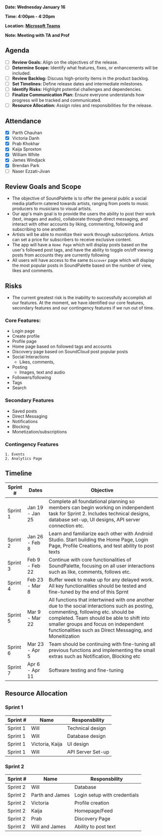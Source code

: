 **Date: Wednesday January 16**

**Time: 4:00pm - 4:20pm**

**Location: [Microsoft Teams](https://teams.microsoft.com/l/meetup-join/19%3ameeting_OTY5MDZkZjctZDI0NC00OGFmLWE5ZDktMGZlNWM3NzU0ZWQ2%40thread.v2/0?context=%7b%22Tid%22%3a%2276ae1115-1efc-4af2-a536-e2b2443af1a0%22%2c%22Oid%22%3a%227e74cc74-a733-484e-bc53-9dc429bcca3f%22%7d)**

**Note: Meeting with TA and Prof**

## Agenda 
- [ ] **Review Goals:** Align on the objectives of the release.
- [ ] **Determine Scope:** Identify what features, fixes, or enhancements will be included.
- [ ] **Review Backlog:** Discuss high-priority items in the product backlog.
- [ ] **Set Timelines:** Define release dates and intermediate milestones.
- [ ] **Identify Risks:** Highlight potential challenges and dependencies.
- [ ] **Finalize Communication Plan:** Ensure everyone understands how progress will be tracked and communicated.
- [ ] **Resource Allocation:** Assign roles and responsibilities for the release.

## Attendance
- [x] Parth Chauhan
- [x] Victoria Danh
- [x] Prab Khokhar
- [x] Kaija Sproxton
- [x] William White
- [x] James Windjack
- [x] Brendan Park
- [ ] Naser Ezzati-Jivan
      
## Review Goals and Scope
- The objective of SoundPalette is to offer the general public a social media platform catered towards artists, ranging from poets to music producers to musicians to visual artists.
- Our app's main goal is to provide the users the ability to post their work (text, images and audio), collaborate through direct messaging, and interact with other accounts by liking, commenting, following and subscribing to one another.
- Artists will be able to monitize their work through subscriptions. Artists can set a price for subscribers to receive exclusive content.
- The app will have a `Home Page` which will display posts based on the user's followed post tags, and have the ability to toggle on/off viewing posts from accounts they are currently following
- All users will have access to the same `Discover` page which will display the most popular posts in SoundPalette based on the number of view, likes and comments.

## Risks
- The current greatest risk is the inability to successfully accomplish all our features. At the moment, we have identified our core features, secondary features and our contingency features if we run out of time.

### Core Features:
  - Login page
  - Create profile
  - Profile page
  - Home page based on followed tags and accounts
  - Discovery page based on SoundCloud post popular posts
  - Social Interactions
      - Likes, comments, 
  - Posting
      - Images, text and audio
  - Followers/following
  - Tags
  - Search

### Secondary Features
  - Saved posts
  - Direct Messaging
  - Notifications
  - Blocking
  - Monetization/subscriptions

### Contingency Features
    1. Events
    2. Analytics Page
  

## Timeline
| Sprint #    | Dates            | Objective                        |
|-------------|------------------|----------------------------------|
| Sprint 1    | Jan 19 - Jan 25  | Complete all foundational planning so members can begin working on indenpendent task for Sprint 2. Includes technical designs, database set-up, UI designs, API server connection etc. |
| Sprint 2    | Jan 26 - Feb 8   | Learn and familiarize each other with Android Studio. Start building the Home Page, Login Page, Profile Creations, and test ability to post texts |
| Sprint 3    | Feb 9 - Feb 22   | Continue with core functionalities of SoundPalette, focusing on all user interactions such as like, comments, follows etc. |
| Sprint 4    | Feb 23 - Mar 8   | Buffer week to make up for any delayed work. All key functionalities should be tested and fine-tuned by the end of this Sprnt |
| Sprint 5    | Mar 9 - Mar 22   | All functions that intertwined with one another due to the social interactions such as posting, commenting, following etc. should be completed. Team should be able to shift into smaller groups and focus on independent functionalities such as Direct Messaging, and Moneitization |
| Sprint 6    | Mar 23 - Apr 5   | Team should be continuing with fine-tuning all previous functions and implementing the small extras such as Notification, Blocking etc |
| Sprint 7    | Apr 6 - Apr 11   | Software testing and fine-tuning |


## Resource Allocation
### Sprint 1
| Sprint # | Name               | Responsbility                     |
|----------| ------------------ | ----------------------------------|
| Sprint 1 | Will               | Technical design                  |
| Sprint 1 | Will               | Database design                   |
| Sprint 1 | Victoria, Kaija    | UI design                         |
| Sprint 1 | Will               | API Server Set-up                 |


### Sprint 2
| Sprint # | Name               | Responsbility                     |
|----------| ------------------ | ----------------------------------|
| Sprint 2 | Will               | Database                          |
| Sprint 2 | Parth and James    | Login setup with credentials      |
| Sprint 2 | Victoria           | Profile creation                  |
| Sprint 2 | Kaija              | Homepage/Feed                     |
| Sprint 2 | Prab               | Discovery Page                    |
| Sprint 2 | Will and James     | Ability to post text              |

